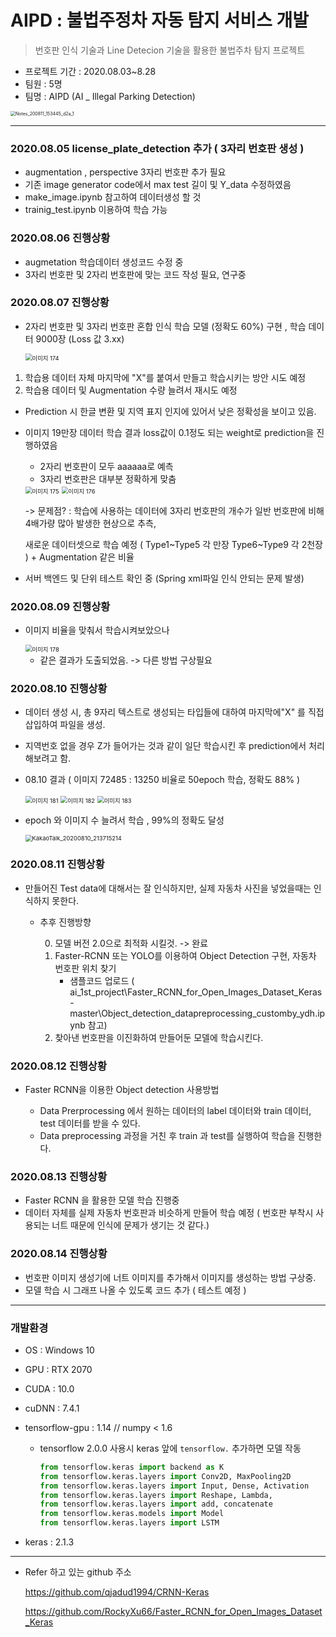 

# AIPD : 불법주정차 자동 탐지 서비스 개발

> 번호판 인식 기술과 Line Detecion 기술을 활용한 불법주차 탐지 프로젝트

* 프로젝트 기간 : 2020.08.03~8.28
* 팀원 : 5명
* 팀명 : AIPD (AI _ Illegal Parking Detection)

<img src="https://user-images.githubusercontent.com/58680436/89865262-5ef17700-dbe8-11ea-902d-3a75e3b5f14e.jpg" alt="Notes_200811_153445_d2a_1" style="zoom: 50%;" />

---



### 2020.08.05 license_plate_detection 추가 ( 3자리 번호판 생성 )

* augmentation , perspective 3자리 번호판 추가 필요
* 기존 image generator code에서 max test 길이 및 Y_data 수정하였음
* make_image.ipynb 참고하여 데이터생성 할 것
* trainig_test.ipynb 이용하여 학습 가능 

  

### 2020.08.06 진행상황 

* augmetation 학습데이터 생성코드 수정 중
* 3자리 번호판 및 2자리 번호판에 맞는 코드 작성 필요, 연구중



### 2020.08.07 진행상황

* 2자리 번호판 및 3자리 번호판 혼합 인식 학습 모델 (정확도 60%) 구현 , 학습 데이터 9000장 (Loss 값 3.xx)

  <img src="https://user-images.githubusercontent.com/58680436/89638461-d2447180-d8e6-11ea-8b92-c935615e33f8.png" alt="이미지 174" style="zoom:67%;" />


1. 학습용 데이터 자체 마지막에 "X"를 붙여서 만들고 학습시키는 방안 시도 예정
  2. 학습용 데이터 및 Augmentation 수량 늘려서 재시도 예정

  * Prediction 시 한글 변환 및 지역 표지 인지에 있어서 낮은 정확성을 보이고 있음.

* 이미지 19만장 데이터 학습 결과 loss값이 0.1정도 되는 weight로 prediction을 진행하였음

  * 2자리 번호판이 모두 aaaaaa로 예측
  * 3자리 번호판은 대부분 정확하게 맞춤

  <img src="https://user-images.githubusercontent.com/58680436/89638462-d3759e80-d8e6-11ea-8f77-946bdf6b4d4f.png" alt="이미지 175" style="zoom:67%;" />
  <img src="https://user-images.githubusercontent.com/58680436/89638465-d3759e80-d8e6-11ea-98bc-1e4939af7337.png" alt="이미지 176" style="zoom:67%;" />

  -> 문제점? : 학습에 사용하는 데이터에 3자리 번호판의 개수가 일반 번호판에 비해 4배가량 많아 발생한 현상으로 추측,

  새로운 데이터셋으로 학습 예정 ( Type1~Type5 각 만장 Type6~Type9 각 2천장 ) + Augmentation 같은 비율

* 서버 백엔드 및 단위 테스트 확인 중 (Spring xml파일 인식 안되는 문제 발생)

### 2020.08.09 진행상황

* 이미지 비율을 맞춰서 학습시켜보았으나

  <img src="https://user-images.githubusercontent.com/58680436/89727864-79e6ae80-da63-11ea-9431-0494287e7203.png" alt="이미지 178" style="zoom:67%;" />

  * 같은 결과가 도출되었음. -> 다른 방법 구상필요
  
    

### 2020.08.10 진행상황 

* 데이터 생성 시, 총 9자리 텍스트로 생성되는 타입들에 대하여 마지막에"X" 를 직접 삽입하여 파일을 생성.
* 지역번호 없을 경우 Z가 들어가는 것과 같이 일단 학습시킨 후 prediction에서 처리 해보려고 함.

* 08.10 결과 ( 이미지 72485 : 13250  비율로 50epoch 학습, 정확도 88% ) 

  <img src="https://user-images.githubusercontent.com/58680436/89747931-ead9a500-dafb-11ea-906a-e83d7535682e.png" alt="이미지 181" style="zoom:67%;" />
  <img src="https://user-images.githubusercontent.com/58680436/89747933-ec0ad200-dafb-11ea-8b37-75ed33ea6705.png" alt="이미지 182" style="zoom:67%;" />
  <img src="https://user-images.githubusercontent.com/58680436/89747934-eca36880-dafb-11ea-91d2-244cbe7b3956.png" alt="이미지 183" style="zoom:67%;" />



* epoch 와 이미지 수 늘려서 학습 , 99%의 정확도 달성

  <img src="https://user-images.githubusercontent.com/58680436/89861884-bb04cd00-dbe1-11ea-8e42-5f2d9ea01f37.png" alt="KakaoTalk_20200810_213715214" style="zoom:67%;" />

### 2020.08.11 진행상황

* 만들어진 Test data에 대해서는 잘 인식하지만, 실제 자동차 사진을 넣었을때는 인식하지 못한다.
  * 추후 진행방향
    
    0. 모델 버전 2.0으로 최적화 시킬것. -> 완료
    1. Faster-RCNN 또는 YOLO를 이용하여 Object Detection 구현, 자동차 번호판 위치 찾기
       *  샘플코드 업로드
          ( ai_1st_project\Faster_RCNN_for_Open_Images_Dataset_Keras-master\Object_detection_datapreprocessing_customby_ydh.ipynb 참고)
    2. 찾아낸 번호판을 이진화하여 만들어둔 모델에 학습시킨다.

### 2020.08.12 진행상황

* Faster RCNN을 이용한 Object detection 사용방법

  * Data Prerprocessing 에서 원하는 데이터의 label 데이터와 train 데이터, test 데이터를 받을 수 있다. 
  * Data preprocessing 과정을 거친 후 train 과 test를 실행하여 학습을 진행한다.




### 2020.08.13 진행상황

* Faster RCNN 을 활용한 모델 학습 진행중
* 데이터 자체를 실제 자동차 번호판과 비슷하게 만들어 학습 예정 ( 번호판 부착시 사용되는 너트 때문에 인식에 문제가 생기는 것 같다.)



### 2020.08.14 진행상황

* 번호판 이미지 생성기에 너트 이미지를 추가해서 이미지를 생성하는 방법 구상중.
* 모델 학습 시 그래프 나올 수 있도록 코드 추가 ( 테스트 예정 )

----

### 개발환경 

* OS : Windows 10

* GPU : RTX 2070

* CUDA : 10.0

* cuDNN : 7.4.1

* tensorflow-gpu : 1.14 // numpy < 1.6 

  * tensorflow 2.0.0 사용시 keras 앞에 `tensorflow.` 추가하면 모델 작동

    ```python
    from tensorflow.keras import backend as K
    from tensorflow.keras.layers import Conv2D, MaxPooling2D
    from tensorflow.keras.layers import Input, Dense, Activation
    from tensorflow.keras.layers import Reshape, Lambda, 
    from tensorflow.keras.layers import add, concatenate
    from tensorflow.keras.models import Model
    from tensorflow.keras.layers import LSTM
    ```

* keras : 2.1.3

---



* Refer 하고 있는 github 주소

  https://github.com/qjadud1994/CRNN-Keras
  
  https://github.com/RockyXu66/Faster_RCNN_for_Open_Images_Dataset_Keras

